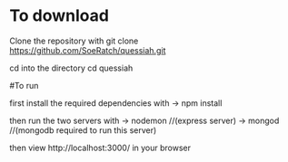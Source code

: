 # To download

Clone the repository with git clone https://github.com/SoeRatch/quessiah.git

cd into the directory cd quessiah


#To run

first install the required dependencies with
-> npm install

then run the  two servers with 
-> nodemon          //(express server)
-> mongod           //(mongodb required to run this server)

then view http://localhost:3000/ in your browser
